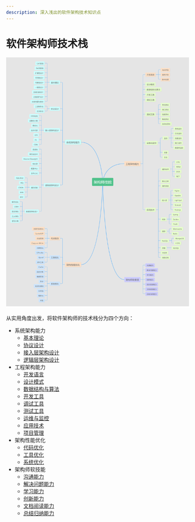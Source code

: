 ```yaml
---
description: 深入浅出的软件架构技术知识点
---
```


# 软件架构师技术栈

![&#x8F6F;&#x4EF6;&#x67B6;&#x6784;&#x5E08;&#x6280;&#x80FD;](.gitbook/assets/5d4e306be4b09965fabdc48c.png)

从实用角度出发，将软件架构师的技术栈分为四个方向：

* 系统架构能力
  * [基本理论](the-capability-of-system-architecture/1.-ji-ben-li-lun/)
  * [协议设计](the-capability-of-system-architecture/untitled-1.md)
  * [接入层架构设计](the-capability-of-system-architecture/3.-jie-ru-ceng-jia-gou-she-ji.md)
  * [逻辑层架构设计](the-capability-of-system-architecture/4.-luo-ji-ceng-jia-gou-she-ji.md)
* 工程架构能力
  * [开发语言](gong-cheng-jia-gou-neng-li/untitled.md)
  * [设计模式](gong-cheng-jia-gou-neng-li/2.-she-ji-mo-shi.md)
  * [数据结构与算法](gong-cheng-jia-gou-neng-li/3.-shu-ju-jie-gou-yu-suan-fa.md)
  * [开发工具](gong-cheng-jia-gou-neng-li/4.-kai-fa-gong-ju.md)
  * [调试工具](gong-cheng-jia-gou-neng-li/5.-tiao-shi-gong-ju.md)
  * [测试工具](gong-cheng-jia-gou-neng-li/6.-ce-shi-gong-ju.md)
  * [运维与监控](gong-cheng-jia-gou-neng-li/7.-yun-wei-yu-jian-kong.md)
  * [应用技术](gong-cheng-jia-gou-neng-li/8.-ying-yong-ji-shu.md)
  * [项目管理](gong-cheng-jia-gou-neng-li/9.-xiang-mu-guan-li.md)
* 架构性能优化
  * [代码优化](jia-gou-xing-neng-you-hua/untitled.md)
  * [工具优化](jia-gou-xing-neng-you-hua/2.-gong-ju-you-hua.md)
  * [系统优化](jia-gou-xing-neng-you-hua/3.-xi-tong-you-hua.md)
* 架构师软技能
  * [沟通能力](jia-gou-shi-ruan-ji-neng/untitled.md)
  * [解决问题能力](jia-gou-shi-ruan-ji-neng/2.-jie-jue-wen-ti-neng-li.md)
  * [学习能力](jia-gou-shi-ruan-ji-neng/3.-xue-xi-neng-li.md)
  * [创新能力](jia-gou-shi-ruan-ji-neng/4.-chuang-xin-neng-li.md)
  * [文档阅读能力](jia-gou-shi-ruan-ji-neng/5.-wen-dang-yue-du-neng-li.md)
  * [总结归纳能力](jia-gou-shi-ruan-ji-neng/6.-zong-jie-gui-na-neng-li.md)



